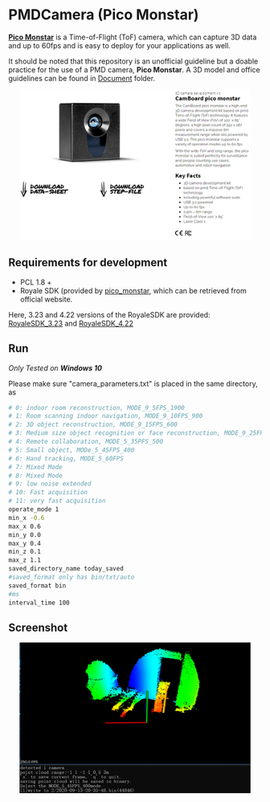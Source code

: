 # PMDCamera (Pico Monstar)

[**Pico Monstar**](https://pmdtec.com/picofamily/monstar/) is a Time-of-Flight (ToF) camera, which can capture 3D data and up to 60fps and is easy to deploy for your applications as well.

It should be noted that this repository is an unofficial guideline but a doable practice for the use of a PMD camera, **Pico Monstar**. A 3D model and office guidelines can be found in [Document](./Document) folder.

<p align="center">
  <img width="460" height="300" src="./Screenshots/pico_monstar.png">
</p>

## Requirements for development

- PCL 1.8 +
- Royale SDK (provided by [pico_monstar](https://pmdtec.com/picofamily/monstar/), which can be retrieved from official website.

Here, 3.23 and 4.22 versions of the RoyaleSDK are provided: [RoyaleSDK_3.23](https://1drv.ms/u/s!AnRiouA_fmTVio1l2b-qfWXoRU4lnA?e=S1jZzw) and [RoyaleSDK_4.22](https://1drv.ms/u/s!AnRiouA_fmTVio1kp4R1T6GU50FV1w?e=YebfKL) 

## Run

*Only Tested on **Windows 10***

Please make sure "camera_parameters.txt" is placed in the same directory, as

``` bash
# 0: indoor room reconstruction, MODE_9_5FPS_1900
# 1: Room scanning indoor navigation, MODE_9_10FPS_900
# 2: 3D object reconstruction, MODE_9_15FPS_600
# 3: Medium size object recognition or face reconstruction, MODE_9_25FPS_300
# 4: Remote collaboration, MODE_5_35PFS_500
# 5: Small object, MODe_5_45FPS_400
# 6: Hand tracking, MODE_5_60FPS
# 7: Mixed Mode
# 8: Mixed Mode
# 9: low noise extended
# 10: Fast acquisition
# 11: very fast acquisition
operate_mode 1
min_x -0.6
max_x 0.6
min_y 0.0
max_y 0.4
min_z 0.1
max_z 1.1
saved_directory_name today_saved
#saved_format only has bin/txt/auto
saved_format bin
#ms
interval_time 100
```

## Screenshot

<p align="center">
  <img width="460" height="300" src="./Screenshots/sample.png">
</p>
